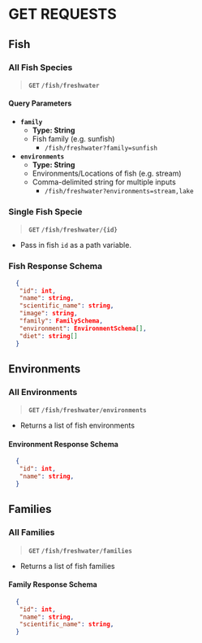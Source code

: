 # GET REQUESTS

## Fish

### All Fish Species

> **`GET` `/fish/freshwater`**

#### Query Parameters

- **`family`**
  - **Type: String**
  - Fish family (e.g. sunfish)
    - `/fish/freshwater?family=sunfish`
- **`environments`**
  - **Type: String**
  - Environments/Locations of fish (e.g. stream)
  - Comma-delimited string for multiple inputs
    - `/fish/freshwater?environments=stream,lake`

### Single Fish Specie

> **`GET` `/fish/freshwater/{id}`**

- Pass in fish `id` as a path variable.

### Fish Response Schema

```json
  {
   "id": int,
   "name": string,
   "scientific_name": string,
   "image": string,
   "family": FamilySchema,
   "environment": EnvironmentSchema[],
   "diet": string[]
  }
```

## Environments

### All Environments

> **`GET` `/fish/freshwater/environments`**

- Returns a list of fish environments

#### Environment Response Schema

```json
  {
   "id": int,
   "name": string,
  }
```

## Families

### All Families

> **`GET` `/fish/freshwater/families`**

- Returns a list of fish families

#### Family Response Schema

```json
  {
   "id": int,
   "name": string,
   "scientific_name": string,
  }
```
